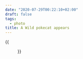 ```yaml
---
date: "2020-07-29T00:22:10+02:00"
draft: false
tags:
  - photo
title: A Wild pokecat appears
---
```


{{<figure alt="A Wild pokecat appears" src="/images/2020-07-29-A-Wild-pokecat-appears.jpg" width="1280">}}
